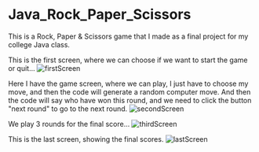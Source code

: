 # Java_Rock_Paper_Scissors
This is a Rock, Paper &amp; Scissors game that I made as a final project for my college Java class.


This is the first screen, where we can choose if we want to start the game or quit...
![firstScreen](https://user-images.githubusercontent.com/104770293/206881374-96f15dc3-f775-4e9e-a14e-c5951811f48e.JPG)

Here I have the game screen, where we can play, I just have to choose my move, and then the code will generate a random computer move.
And then the code will say who have won this round, and we need to click the button "next round" to go to the next round.
![secondScreen](https://user-images.githubusercontent.com/104770293/206881381-3133b23e-163d-4d60-948f-b3ba8eb2c62d.JPG)

We play 3 rounds for the final score...
![thirdScreen](https://user-images.githubusercontent.com/104770293/206881383-ef2f02ef-d141-4df9-a291-39a280d4be42.JPG)

This is the last screen, showing the final scores.
![lastScreen](https://user-images.githubusercontent.com/104770293/206881384-0af97239-4337-4de1-803a-22a134b02e20.JPG)
